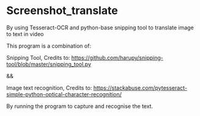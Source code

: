 # Screenshot_translate
By using Tesseract-OCR and python-base snipping tool to translate image to text in video

This program is a combination of:

  Snipping Tool, Credits to: https://github.com/harupy/snipping-tool/blob/master/snipping_tool.py

  &&
  
  Image text recognition, Credits to: https://stackabuse.com/pytesseract-simple-python-optical-character-recognition/

By running the program to capture and recognise the text.

